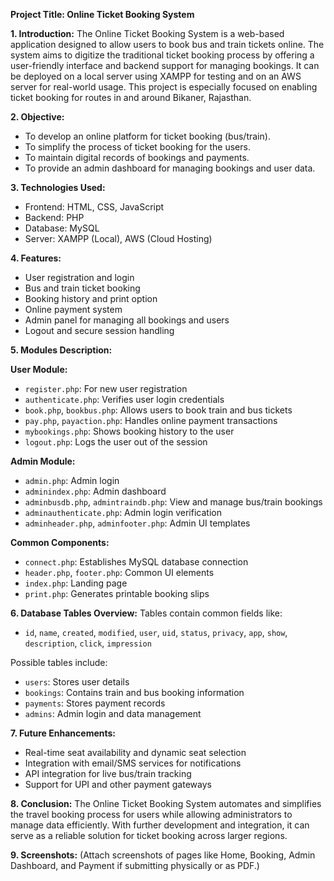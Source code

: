 **Project Title: Online Ticket Booking System**

**1. Introduction:**
The Online Ticket Booking System is a web-based application designed to allow users to book bus and train tickets online. The system aims to digitize the traditional ticket booking process by offering a user-friendly interface and backend support for managing bookings. It can be deployed on a local server using XAMPP for testing and on an AWS server for real-world usage. This project is especially focused on enabling ticket booking for routes in and around Bikaner, Rajasthan.

**2. Objective:**
- To develop an online platform for ticket booking (bus/train).
- To simplify the process of ticket booking for the users.
- To maintain digital records of bookings and payments.
- To provide an admin dashboard for managing bookings and user data.

**3. Technologies Used:**
- Frontend: HTML, CSS, JavaScript
- Backend: PHP
- Database: MySQL
- Server: XAMPP (Local), AWS (Cloud Hosting)

**4. Features:**
- User registration and login
- Bus and train ticket booking
- Booking history and print option
- Online payment system
- Admin panel for managing all bookings and users
- Logout and secure session handling

**5. Modules Description:**

**User Module:**
- `register.php`: For new user registration
- `authenticate.php`: Verifies user login credentials
- `book.php`, `bookbus.php`: Allows users to book train and bus tickets
- `pay.php`, `payaction.php`: Handles online payment transactions
- `mybookings.php`: Shows booking history to the user
- `logout.php`: Logs the user out of the session

**Admin Module:**
- `admin.php`: Admin login
- `adminindex.php`: Admin dashboard
- `adminbusdb.php`, `admintraindb.php`: View and manage bus/train bookings
- `adminauthenticate.php`: Admin login verification
- `adminheader.php`, `adminfooter.php`: Admin UI templates

**Common Components:**
- `connect.php`: Establishes MySQL database connection
- `header.php`, `footer.php`: Common UI elements
- `index.php`: Landing page
- `print.php`: Generates printable booking slips

**6. Database Tables Overview:**
Tables contain common fields like:
- `id`, `name`, `created`, `modified`, `user`, `uid`, `status`, `privacy`, `app`, `show`, `description`, `click`, `impression`

Possible tables include:
- `users`: Stores user details
- `bookings`: Contains train and bus booking information
- `payments`: Stores payment records
- `admins`: Admin login and data management

**7. Future Enhancements:**
- Real-time seat availability and dynamic seat selection
- Integration with email/SMS services for notifications
- API integration for live bus/train tracking
- Support for UPI and other payment gateways

**8. Conclusion:**
The Online Ticket Booking System automates and simplifies the travel booking process for users while allowing administrators to manage data efficiently. With further development and integration, it can serve as a reliable solution for ticket booking across larger regions.

**9. Screenshots:**
(Attach screenshots of pages like Home, Booking, Admin Dashboard, and Payment if submitting physically or as PDF.)

